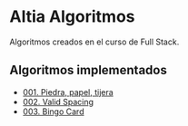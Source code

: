 # Altia Algoritmos

Algoritmos creados en el curso de Full Stack.

## Algoritmos implementados

- [001. Piedra, papel, tijera](001_rock-paper-scissors)
- [002. Valid Spacing](002_valid-spacing)
- [003. Bingo Card](003_bingo-card)
